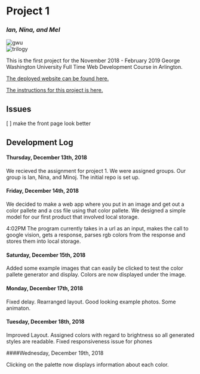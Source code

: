 # Project 1  

### *Ian, Nina, and Mel*  
![gwu](https://d3njjcbhbojbot.cloudfront.net/api/utilities/v1/imageproxy/https://coursera-university-assets.s3.amazonaws.com/b9/f9e0201e9511e6b63f73cb53440c56/GWSON_MOOC_profile.png?auto=format%2Ccompress&dpr=1&w=180&h=180)  
![trilogy](https://image4.owler.com/logo/trilogy-education-services_owler_20170113_160521_large.jpg)  

This is the first project for the November 2018 - February 2019 George Washington University Full Time Web Development Course in Arlington. 

[The deployed website can be found here.](https://ianwalston.github.io/paletopia/)

[The instructions for this project is here.](project_instructions.pdf)


## Issues

[ ] make the front page look better  



## Development Log

#### Thursday, December 13th, 2018

We recieved the assignment for project 1. We were assigned groups. Our group is Ian, Nina, and Minoj. The initial repo is set up.


#### Friday, December 14th, 2018

We decided to make a web app where you put in an image and get out a color pallete and a css file using that color pallete. We designed a simple model for our first product that involved local storage. 

4:02PM The program currently takes in a url as an input, makes the call to google vision, gets a response, parses rgb colors from the response and stores them into local storage. 

#### Saturday, December 15th, 2018

Added some example images that can easily be clicked to test the color pallete generator and display. Colors are now displayed under the image. 

#### Monday, December 17th, 2018

Fixed delay. Rearranged layout. Good looking example photos. Some animaton.

#### Tuesday, December 18th, 2018

Improved Layout. Assigned colors with regard to brightness so all generated styles are readable. Fixed responsiveness issue for phones

####Wednesday, December 19th, 2018

Clicking on the palette now displays information about each color. 

